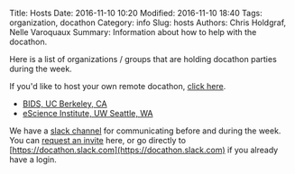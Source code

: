 Title: Hosts
Date: 2016-11-10 10:20
Modified: 2016-11-10 18:40
Tags: organization, docathon
Category: info
Slug: hosts
Authors: Chris Holdgraf, Nelle Varoquaux
Summary: Information about how to help with the docathon.

Here is a list of organizations / groups that are holding docathon parties during the week.

If you'd like to host your own remote docathon, [click here](hosting.html).

  - [BIDS, UC Berkeley, CA](hosts/bids.html)
  - [eScience Institute, UW Seattle, WA](hosts/uwescience.html)

We have a [slack channel](https://docathon.slack.com) for communicating before and during the week. You can [request an invite](https://docathon.herokuapp.com/) here, or go directly to [https://docathon.slack.com](https://docathon.slack.com) if you already have a login.
